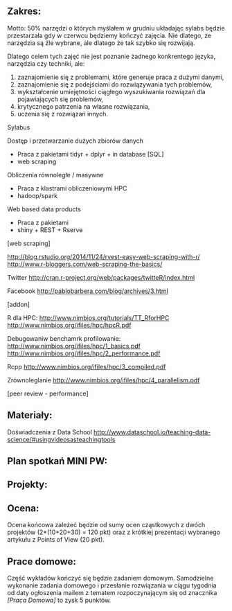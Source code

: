 Zakres:
-------

Motto: 
50% narzędzi o których myślałem w grudniu układając sylabs będzie przestarzała gdy w czerwcu będziemy kończyć zajęcia. 
Nie dlatego, że narzędzia są źle wybrane, ale dlatego że tak szybko się rozwijają.

Dlatego celem tych zajęć nie jest poznanie żadnego konkrentego języka, narzędzia czy techniki, ale:

1. zaznajomienie się z problemami, które generuje praca z dużymi danymi,
2. zaznajomienie się z podejściami do rozwiązywania tych problemów,
3. wykształcenie umiejętności ciągłego wyszukiwania rozwiązań dla pojawiających się problemów,
4. krytycznego patrzenia na własne rozwiązania,
5. uczenia się z rozwiązań innych.

Sylabus


Dostęp i przetwarzanie dużych zbiorów danych
* Praca z pakietami tidyr + dplyr + in database [SQL]
* web scraping

Obliczenia równoległe / masywne
* Praca z klastrami obliczeniowymi HPC 
* hadoop/spark

Web based data products
* Praca z pakietami 
* shiny + REST + Rserve


[web scraping]

http://blog.rstudio.org/2014/11/24/rvest-easy-web-scraping-with-r/
http://www.r-bloggers.com/web-scraping-the-basics/

Twitter
http://cran.r-project.org/web/packages/twitteR/index.html

Facebook
http://pablobarbera.com/blog/archives/3.html

[addon]

R dla HPC:
http://www.nimbios.org/tutorials/TT_RforHPC
http://www.nimbios.org/ifiles/hpc/hpcR.pdf

Debugowaniw benchamrk profilowanie:
http://www.nimbios.org/ifiles/hpc/1_basics.pdf
http://www.nimbios.org/ifiles/hpc/2_performance.pdf

Rcpp
http://www.nimbios.org/ifiles/hpc/3_compiled.pdf

Zrównoleglanie
http://www.nimbios.org/ifiles/hpc/4_parallelism.pdf


[peer review - performance]



Materia&#322;y:
---------------

Doświadczenia z Data School
http://www.dataschool.io/teaching-data-science/#usingvideosasteachingtools



Plan spotka&#324; MINI PW:
-------------------------

Projekty:
---------

Ocena:
------
Ocena ko&#324;cowa zale&#380;e&#263; b&#281;dzie od sumy ocen cz&#261;stkowych z dwóch projektów (2*(10+20+30) = 120 pkt) oraz z krótkiej prezentacji wybranego artyku&#322;u z Points of View (20 pkt).

Prace domowe:
-------------
Cz&#281;&#347;&#263; wyk&#322;adów ko&#324;czy&#263; si&#281; b&#281;dzie zadaniem domowym. Samodzielne wykonanie zadania domowego i przes&#322;anie rozwi&#261;zania w ci&#261;gu tygodnia od daty og&#322;oszenia mailem z tematem rozpoczynaj&#261;cym si&#281; od znacznika _[Praca Domowa]_ to zysk 5 punktów.

